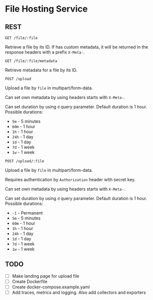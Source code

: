 # File Hosting Service

## REST

`GET /file/:file`

Retrieve a file by its ID. If has custom metadata, it will be returned in the response headers with a prefix `X-Meta-`.

`GET /file/:file/metadata`

Retrieve metadata for a file by its ID.

`POST /upload`

Upload a file by `file` in multipart/form-data.

Can set own metadata by using headers starts with `X-Meta-`.

Can set duration by using `d` query parameter. Default duration is 1 hour.
Possible durations:
- `5m` - 5 minutes
- `60m` - 1 hour
- `1h` - 1 hour
- `24h` - 1 day
- `1d` - 1 day
- `7d` - 1 week
- `1w` - 1 week

`POST /upload/:file`

Upload a file by `file` in multipart/form-data.

Requires authentication by `Authorization` header with secret key.

Can set own metadata by using headers starts with `X-Meta-`.

Can set duration by using `d` query parameter. Default duration is 1 hour.
Possible durations:
- `-1` - Permanent
- `5m` - 5 minutes
- `60m` - 1 hour
- `1h` - 1 hour
- `24h` - 1 day
- `1d` - 1 day
- `7d` - 1 week
- `1w` - 1 week

## TODO

- [ ] Make landing page for upload file
- [ ] Create Dockerfile
- [ ] Create docker-compose.example.yaml
- [ ] Add traces, metrics and logging. Also add collectors and exporters
